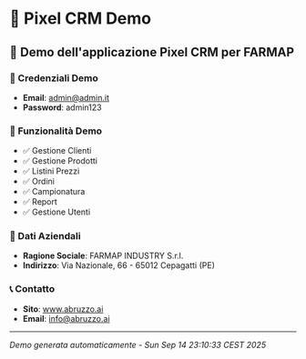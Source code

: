 # 🎯 Pixel CRM Demo

## 📱 Demo dell'applicazione Pixel CRM per FARMAP

### 🔐 Credenziali Demo
- **Email**: admin@admin.it
- **Password**: admin123

### 🚀 Funzionalità Demo
- ✅ Gestione Clienti
- ✅ Gestione Prodotti
- ✅ Listini Prezzi
- ✅ Ordini
- ✅ Campionatura
- ✅ Report
- ✅ Gestione Utenti

### 🏢 Dati Aziendali
- **Ragione Sociale**: FARMAP INDUSTRY S.r.l.
- **Indirizzo**: Via Nazionale, 66 - 65012 Cepagatti (PE)

### 📞 Contatto
- **Sito**: www.abruzzo.ai
- **Email**: info@abruzzo.ai

---
*Demo generata automaticamente - Sun Sep 14 23:10:33 CEST 2025*
